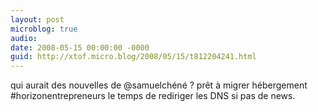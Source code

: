 ```yaml
---
layout: post
microblog: true
audio: 
date: 2008-05-15 00:00:00 -0000
guid: http://xtof.micro.blog/2008/05/15/t812204241.html
---
```

qui aurait des nouvelles de @samuelchéné ? prêt à migrer hébergement #horizonentrepreneurs le temps de rediriger les DNS si pas de news.
